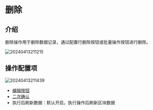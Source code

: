 # 删除

## 介绍

删除操作用于删除数据记录，通过配置行删除按钮或批量操作按钮进行删除。

![20240413211215](https://nocobase-docs.oss-cn-beijing.aliyuncs.com/20240413211215.png)

## 操作配置项

![20240413211439](https://nocobase-docs.oss-cn-beijing.aliyuncs.com/20240413211439.png)

- [编辑按钮](/handbook/ui/actions/action-settings/edit-button)
- [二次确认](/handbook/ui/actions/action-settings/double-check)
- 执行后刷新数据：默认开启，执行操作后刷新区块数据
